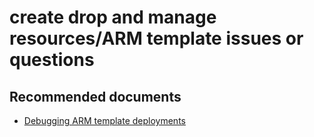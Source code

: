 <properties
	pageTitle="create drop and manage resources/ARM template issues or questions"
	description="create drop and manage resources/ARM template issues or questions"
	service="microsoft.sql"
	resource="servers"
	authors="emlisa"
	displayOrder=""
	selfHelpType="generic"
	supportTopicIds="32630406"
	productPesIds="13491"
	cloudEnvironments="public"
/>

# create drop and manage resources/ARM template issues or questions

## **Recommended documents**

* [Debugging ARM template deployments](https://azure.microsoft.com/blog/debugging-arm-template-deployments/)<br>